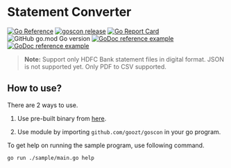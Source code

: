 # Statement Converter

[![Go Reference](https://pkg.go.dev/badge/github.com/goozt/goscon.svg)](https://pkg.go.dev/github.com/goozt/goscon)
[![goscon release](https://github.com/goozt/goscon/actions/workflows/release.yml/badge.svg?branch=main&event=push)](https://github.com/goozt/goscon/actions/workflows/release.yml)
[![Go Report Card](https://goreportcard.com/badge/github.com/goozt/goscon)](https://goreportcard.com/report/github.com/goozt/goscon)
![GitHub go.mod Go version](https://img.shields.io/github/go-mod/go-version/goozt/goscon)
[![GoDoc reference example](https://img.shields.io/badge/godoc-reference-blue.svg)](https://godoc.org/github.com/goozt/goscon)
[![GoDoc reference example](https://img.shields.io/badge/Download-binary-violet.svg)](https://github.com/goozt/goscon/releases)

> **Note:** Support only HDFC Bank statement files in digital format. JSON is not supported yet. Only PDF to CSV supported.

## How to use?

There are 2 ways to use.

1. Use pre-built binary from [here](https://github.com/goozt/goscon/releases).

2. Use module by importing `github.com/goozt/goscon` in your go program.

To get help on running the sample program, use following command.

```sh
go run ./sample/main.go help
```

